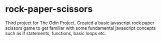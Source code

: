 # rock-paper-scissors

Third project for The Odin Project. Created a basic javascript rock paper scissors game to get familiar with some fundamental javascript concepts such as if statements, functions, basic loops etc. 


